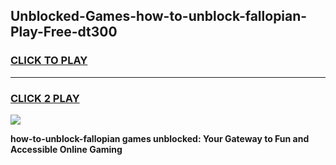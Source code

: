 
## Unblocked-Games-how-to-unblock-fallopian-Play-Free-dt300
<h3>
<a href="https://premium76.site?title=how-to-unblock-fallopian&ref=23A">CLICK TO PLAY</a></h3>
<hr>

<h3>
<a href="https://premium76.site?title=how-to-unblock-fallopian&ref=23A">CLICK 2 PLAY</a>
  
</h3>

<a href="https://premium76.site?title=how-to-unblock-fallopian&ref=23A"><img src="https://clearcache.store/games.png"></a>


**how-to-unblock-fallopian games unblocked: Your Gateway to Fun and Accessible Online Gaming**
